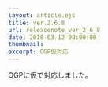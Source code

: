 ```yaml
---
layout: article.ejs
title: ver.2.6.8
url: releasenote_ver_2_6_8
date: 2018-03-12 00:00:00
thumbnail: 
excerpt: OGP仮対応
---
```


OGPに仮で対応しました。
